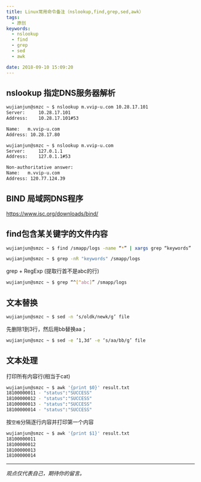 ```yaml
---
title: Linux常用命令备注（nslookup,find,grep,sed,awk）
tags:
  - 原创
keywords:
  - nslookup
  - find
  - grep
  - sed
  - awk

date: 2018-09-10 15:09:20
---
```


## nslookup 指定DNS服务器解析
```bash
wujianjun@smzc ~ $ nslookup m.vvip-u.com 10.28.17.101
Server:		10.28.17.101
Address:	10.28.17.101#53

Name:	m.vvip-u.com
Address: 10.28.17.80

wujianjun@smzc ~ $ nslookup m.vvip-u.com
Server:		127.0.1.1
Address:	127.0.1.1#53

Non-authoritative answer:
Name:	m.vvip-u.com
Address: 120.77.124.39
```
## BIND 局域网DNS程序

https://www.isc.org/downloads/bind/

## find包含某关键字的文件内容
```bash
wujianjun@smzc ~ $ find /smapp/logs -name “*” | xargs grep “keywords”
```

```bash
wujianjun@smzc ~ $ grep -nR "keywords" /smapp/logs
```

grep + RegExp (提取行首不是abc的行)
```bash
wujianjun@smzc ~ $ grep “^[^abc]” /smapp/logs
```

## 文本替换
```bash
wujianjun@smzc ~ $ sed -n ‘s/oldk/newk/g’ file
```

先删除1到3行，然后用bb替换aa；
```bash
wujianjun@smzc ~ $ sed -e ’1,3d’ -e ‘s/aa/bb/g’ file
```

## 文本处理
打印所有内容行(相当于cat)
```bash
wujianjun@smzc ~ $ awk '{print $0}' result.txt
18100000011 - "status":"SUCCESS"
18100000012 - "status":"SUCCESS"
18100000013 - "status":"SUCCESS"
18100000014 - "status":"SUCCESS"
```

按`空格`分隔逐行内容并打印第一个内容
```bash
wujianjun@smzc ~ $ awk '{print $1}' result.txt
18100000011
18100000012
18100000013
18100000014
```

-----

*观点仅代表自己，期待你的留言。*
